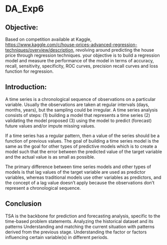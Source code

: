 # DA_Exp6

## Objective: 
Based on competition available at Kaggle, https://www.kaggle.com/c/house-prices-advanced-regression-techniques/overview/description,  revolving around predicting the house price through regression techniques. your objective is to build a regression model and measure the performance of the  model in terms of accuracy, recall, sensitivity, specificity, ROC curves, precision recall curves and loss function for regression. 

## Introduction: 

A time series is a chronological sequence of observations on a particular variable. Usually the observations are taken at regular intervals (days, months, years), but the sampling could be irregular. A time series analysis consists of steps: 
(1) building a model that represents a time series 
(2) validating the model proposed 
(3) using the model to predict (forecast) future values and/or impute missing values. 

If a time series has a regular pattern, then a value of the series should be a function of previous values. The goal of building a time series model is the same as the goal for other types of predictive models which is to create a model such that the error between the predicted value of the target variable and the actual value is as small as possible. 

The primary difference between time series models and other types of models is that lag values of the target variable are used as predictor variables, whereas traditional models use other variables as predictors, and the concept of a lag value doesn’t apply because the observations don’t represent a chronological sequence. 

## Conclusion

TSA is the backbone for prediction and forecasting analysis, specific to the time-based problem statements. Analyzing the historical dataset and its patterns
Understanding and matching the current situation with patterns derived from the previous stage. Understanding the factor or factors influencing certain variable(s) in different periods.

